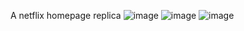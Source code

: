 A netflix homepage replica
![image](https://user-images.githubusercontent.com/90426909/173909792-a6c366a5-73a5-41d7-a9fd-14e4465052c0.png)
![image](https://user-images.githubusercontent.com/90426909/173910218-fe0c124a-0e21-44b3-a33e-be5ed91b65d5.png)
![image](https://user-images.githubusercontent.com/90426909/173909974-a75af50f-6703-44d2-8f94-4290070b15e9.png)
